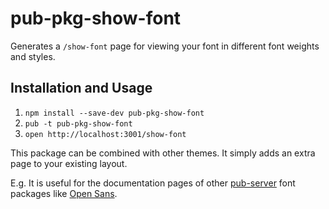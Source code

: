 # pub-pkg-show-font
Generates a `/show-font` page for viewing your font in different font weights and styles.

## Installation and Usage
1. `npm install --save-dev pub-pkg-show-font`
2. `pub -t pub-pkg-show-font`
3. `open http://localhost:3001/show-font`

This package can be combined with other themes. It simply adds an extra page to your existing layout. 

E.g. It is useful for the documentation pages of other [pub-server](https://jldec.github.io/pub-doc/) font packages like [Open Sans](https://jldec.github.io/pub-pkg-font-open-sans).